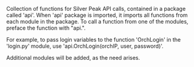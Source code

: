 Collection of functions for Silver Peak API calls,
contained in a package called 'api'.  When 'api' package
is imported, it imports all functions from each module
in the package.  To call a function from one of the modules,
preface the function with "api.".

For example, to pass login variables to the function 'OrchLogin'
in the 'login.py' module, use 'api.OrchLogin(orchIP, user, password)'.

Additional modules will be added, as the need arises.
